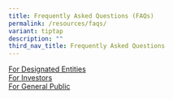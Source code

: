 ```yaml
---
title: Frequently Asked Questions (FAQs)
permalink: /resources/faqs/
variant: tiptap
description: ""
third_nav_title: Frequently Asked Questions
---
```

<p></p><div class="isomer-card-grid"><a rel="noopener noreferrer nofollow" href="/resources/faqs-for-designated-entities/" class="isomer-card"><div class="isomer-card-body"><div class="isomer-card-title">For Designated Entities</div><div class="isomer-card-link">  </div></div></a><a rel="noopener noreferrer nofollow" href="/resources/faqs-for-investors/" class="isomer-card"><div class="isomer-card-body"><div class="isomer-card-title">For Investors</div><div class="isomer-card-link">  </div></div></a><a rel="noopener noreferrer nofollow" href="/resources/faqs-for-general-public/" class="isomer-card"><div class="isomer-card-body"><div class="isomer-card-title">For General Public</div><div class="isomer-card-link">  </div></div></a></div><p></p>